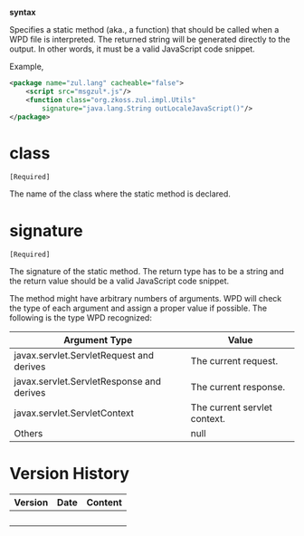 **syntax**

<function class="''foo.MyClass''" singature="''java.lang.String'' ''funcName''(''Class0'', ''Class1'')"/>

Specifies a static method (aka., a function) that should be called when
a WPD file is interpreted. The returned string will be generated
directly to the output. In other words, it must be a valid JavaScript
code snippet.

Example,

``` xml
<package name="zul.lang" cacheable="false">
    <script src="msgzul*.js"/>
    <function class="org.zkoss.zul.impl.Utils"
        signature="java.lang.String outLocaleJavaScript()"/>
</package>
```

# class

`[Required]`

The name of the class where the static method is declared.

# signature

`[Required]`

The signature of the static method. The return type has to be a string
and the return value should be a valid JavaScript code snippet.

The method might have arbitrary numbers of arguments. WPD will check the
type of each argument and assign a proper value if possible. The
following is the type WPD recognized:

| Argument Type                             | Value                        |
|-------------------------------------------|------------------------------|
| javax.servlet.ServletRequest and derives  | The current request.         |
| javax.servlet.ServletResponse and derives | The current response.        |
| javax.servlet.ServletContext              | The current servlet context. |
| Others                                    | null                         |

# Version History

| Version | Date | Content |
|---------|------|---------|
|         |      |         |
